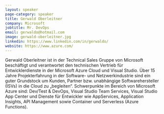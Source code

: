 ```yaml
---
layout: speaker
page-category: speaker
title: Gerwald Oberleitner
company: Microsoft
jobtitle: Mr. DevOps
email: gerwaldo@hotmail.com
image: gerwald-oberleitner.jpg
linkedin: https://www.linkedin.com/in/gerwaldo/
website: https://www.azure.com/
---
```


Gerwald Oberleitner ist in der Technical Sales Gruppe von Microsoft beschäftigt und verantwortet den technischen Vertrieb für Entwicklerdienste in der Microsoft Azure Cloud und Visual Studio. Über 15 Jahre Projekterfahrung in der Software- und Netzwerkindustrie sind ein guter Grundstock um Kunden, Partner bzw. unabhängige Softwarehersteller (ISVs) in die Cloud zu „begleiten“. Schwerpunkte im Bereich von Microsoft Azure sind: Dev/Test & DevOps, Visual Studio Team Services, Visual Studio App Center und Dienste für Entwickler wie AppServices, Application Insights, API Management sowie Container und Serverless (Azure Functions).